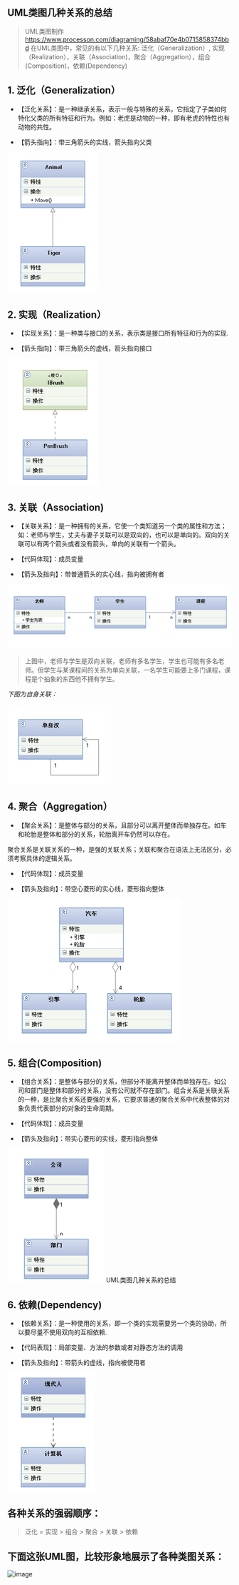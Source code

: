## UML类图几种关系的总结
> UML类图制作 https://www.processon.com/diagraming/58abaf70e4b0715858374bbd
> 在UML类图中，常见的有以下几种关系: 泛化（Generalization）,  实现（Realization），关联（Association)，聚合（Aggregation），组合(Composition)，依赖(Dependency)
 ## 1. 泛化（Generalization）
 - 【泛化关系】：是一种继承关系，表示一般与特殊的关系，它指定了子类如何特化父类的所有特征和行为。例如：老虎是动物的一种，即有老虎的特性也有动物的共性。

 - 【箭头指向】：带三角箭头的实线，箭头指向父类

![image](/img/泛化.gif)
##  2. 实现（Realization）
- 【实现关系】：是一种类与接口的关系，表示类是接口所有特征和行为的实现.

- 【箭头指向】：带三角箭头的虚线，箭头指向接口

![image](/img/实现.gif)
## 3. 关联（Association)

- 【关联关系】：是一种拥有的关系，它使一个类知道另一个类的属性和方法；如：老师与学生，丈夫与妻子关联可以是双向的，也可以是单向的。双向的关联可以有两个箭头或者没有箭头，单向的关联有一个箭头。

- 【代码体现】：成员变量

- 【箭头及指向】：带普通箭头的实心线，指向被拥有者

![image](/img/关联.gif)

>上图中，老师与学生是双向关联，老师有多名学生，学生也可能有多名老师。但学生与某课程间的关系为单向关联，一名学生可能要上多门课程，课程是个抽象的东西他不拥有学生。 

 *下图为自身关联：*

![image](/img/自身关联.gif)

## 4. 聚合（Aggregation）

- 【聚合关系】：是整体与部分的关系，且部分可以离开整体而单独存在。如车和轮胎是整体和部分的关系，轮胎离开车仍然可以存在。

聚合关系是关联关系的一种，是强的关联关系；关联和聚合在语法上无法区分，必须考察具体的逻辑关系。

- 【代码体现】：成员变量

- 【箭头及指向】：带空心菱形的实心线，菱形指向整体

![image](/img/聚合.gif)
## 5. 组合(Composition)

- 【组合关系】：是整体与部分的关系，但部分不能离开整体而单独存在。如公司和部门是整体和部分的关系，没有公司就不存在部门。组合关系是关联关系的一种，是比聚合关系还要强的关系，它要求普通的聚合关系中代表整体的对象负责代表部分的对象的生命周期。

- 【代码体现】：成员变量

- 【箭头及指向】：带实心菱形的实线，菱形指向整体

![image](/img/组合.gif)
UML类图几种关系的总结

##  6. 依赖(Dependency)

- 【依赖关系】：是一种使用的关系，即一个类的实现需要另一个类的协助，所以要尽量不使用双向的互相依赖.

- 【代码表现】：局部变量、方法的参数或者对静态方法的调用

- 【箭头及指向】：带箭头的虚线，指向被使用者

![image](/img/依赖.gif)
## 各种关系的强弱顺序：

>泛化 = 实现 > 组合 > 聚合 > 关联 > 依赖 

## 下面这张UML图，比较形象地展示了各种类图关系：

![image](/img/UML总.png)